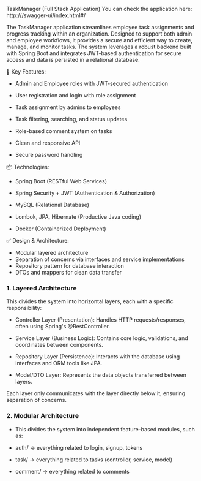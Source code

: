 TaskManager (Full Stack Application)
You can check the application here: http://<your-server-domain>/swagger-ui/index.html#/

The TaskManager application streamlines employee task assignments and progress tracking within an organization. Designed to support both admin and employee workflows, it provides a secure and efficient way to create, manage, and monitor tasks. The system leverages a robust backend built with Spring Boot and integrates JWT-based authentication for secure access and data is persisted in a relational database.

🔑 Key Features:
- Admin and Employee roles with JWT-secured authentication

- User registration and login with role assignment

- Task assignment by admins to employees

- Task filtering, searching, and status updates

- Role-based comment system on tasks

- Clean and responsive API

- Secure password handling

📦 Technologies:
- Spring Boot (RESTful Web Services)

- Spring Security + JWT (Authentication & Authorization)

- MySQL (Relational Database)

- Lombok, JPA, Hibernate (Productive Java coding)

- Docker (Containerized Deployment)

✅ Design & Architecture:
- Modular layered architecture
- Separation of concerns via interfaces and service implementations
- Repository pattern for database interaction
- DTOs and mappers for clean data transfer

### 1. Layered Architecture
This divides the system into horizontal layers, each with a specific responsibility:

- Controller Layer (Presentation): Handles HTTP requests/responses, often using Spring's @RestController.

- Service Layer (Business Logic): Contains core logic, validations, and coordinates between components.

- Repository Layer (Persistence): Interacts with the database using interfaces and ORM tools like JPA.

- Model/DTO Layer: Represents the data objects transferred between layers.

Each layer only communicates with the layer directly below it, ensuring separation of concerns.

### 2. Modular Architecture
- This divides the system into independent feature-based modules, such as:

- auth/ → everything related to login, signup, tokens

- task/ → everything related to tasks (controller, service, model)

- comment/ → everything related to comments


